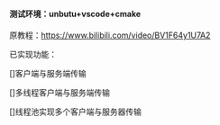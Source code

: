 #### 测试环境：unbutu+vscode+cmake
原教程：https://www.bilibili.com/video/BV1F64y1U7A2

已实现功能：

[]客户端与服务端传输

[]多线程客户端与服务端传输

[]线程池实现多个客户端与服务器传输
